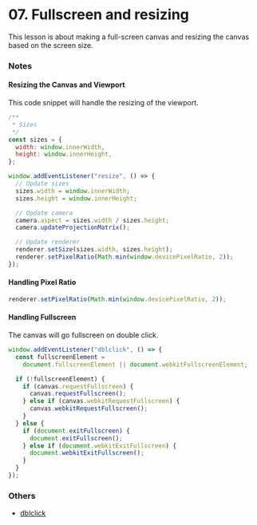 # 07. Fullscreen and resizing

This lesson is about making a full-screen canvas and resizing the canvas based on the screen size.

### Notes

#### Resizing the Canvas and Viewport

This code snippet will handle the resizing of the viewport.

```js
/**
 * Sizes
 */
const sizes = {
  width: window.innerWidth,
  height: window.innerHeight,
};

window.addEventListener("resize", () => {
  // Update sizes
  sizes.width = window.innerWidth;
  sizes.height = window.innerHeight;

  // Update camera
  camera.aspect = sizes.width / sizes.height;
  camera.updateProjectionMatrix();

  // Update renderer
  renderer.setSize(sizes.width, sizes.height);
  renderer.setPixelRatio(Math.min(window.devicePixelRatio, 2));
});
```

#### Handling Pixel Ratio

```js
renderer.setPixelRatio(Math.min(window.devicePixelRatio, 2));
```

#### Handling Fullscreen

The canvas will go fullscreen on double click.

```js
window.addEventListener("dblclick", () => {
  const fullscreenElement =
    document.fullscreenElement || document.webkitFullscreenElement;

  if (!fullscreenElement) {
    if (canvas.requestFullscreen) {
      canvas.requestFullscreen();
    } else if (canvas.webkitRequestFullscreen) {
      canvas.webkitRequestFullscreen();
    }
  } else {
    if (document.exitFullscreen) {
      document.exitFullscreen();
    } else if (document.webkitExitFullscreen) {
      document.webkitExitFullscreen();
    }
  }
});
```

### Others

- [dblclick](https://developer.mozilla.org/docs/Web/API/Element/dblclick_event)
